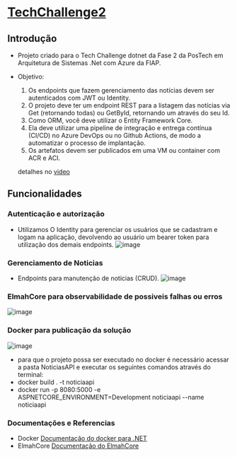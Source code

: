 ﻿# [TechChallenge2](https://github.com/JairJr/TechChallenge2/edit/main/README.md)

## Introdução
- Projeto criado para o Tech Challenge dotnet da Fase 2 da PosTech em Arquitetura de Sistemas .Net com Azure da FIAP.
- Objetivo:
  1. Os endpoints que fazem gerenciamento das notícias devem ser autenticados com JWT ou Identity.
  2. O projeto deve ter um endpoint REST para a listagem das notícias via Get (retornando todas) ou GetById, retornando um através do seu Id.
  3. Como ORM, você deve utilizar o Entity Framework Core.
  4. Ela deve utilizar uma pipeline de integração e entrega contínua (CI/CD) no Azure DevOps ou no Github Actions, de modo a automatizar o processo de implantação.
  5. Os artefatos devem ser publicados em uma VM ou container com ACR e ACI.
 
  detalhes no [video](https://youtu.be/QJZsYL85JeM)
  
## Funcionalidades

### Autenticação e autorização
- Utilizamos O Identity para gerenciar os usuários que se cadastram e logam na aplicação, devolvendo ao usuário um bearer token para utilização dos demais endpoints.
  ![image](https://github.com/JairJr/TechChallenge2/assets/29376086/0b5b3e85-68fe-48ed-8fc2-a710c59fbba4)

### Gerenciamento de Noticias
- Endpoints para manutenção de noticias (CRUD).
  ![image](https://github.com/JairJr/TechChallenge2/assets/29376086/3850f337-ceca-4cf5-85ba-f32a90fa946a)

### ElmahCore para observabilidade de possiveis falhas ou erros
  ![image](https://github.com/JairJr/TechChallenge2/assets/29376086/c9fa0bb7-c340-46ee-88df-b4716551f0fb)


### Docker para publicação da solução
  ![image](https://github.com/JairJr/TechChallenge2/assets/29376086/587c7802-0697-4090-8e0a-a83268e5f543)
- para que o projeto possa ser executado no docker é necessário acessar a pasta NoticiasAPI e executar os seguintes comandos através do terminal:
- docker build . -t noticiaapi
- docker run -p 8080:5000 -e ASPNETCORE_ENVIRONMENT=Development noticiaapi --name noticiaapi


### Documentações e Referencias 
- Docker [Documentação do docker para .NET](https://docs.docker.com/language/dotnet/build-images/)  
- ElmahCore [Documentação do ElmahCore](https://github.com/ElmahCore/ElmahCore)




